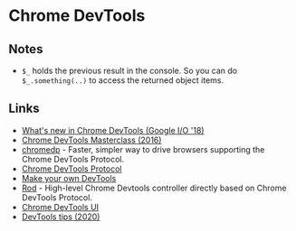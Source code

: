 # Chrome DevTools

## Notes

* `$_` holds the previous result in the console. So you can do `$_.something(..)` to access the returned object items.

## Links

* [What's new in Chrome DevTools \(Google I/O '18\)](https://www.youtube.com/watch?v=mfuE53x4b3k)
* [Chrome DevTools Masterclass \(2016\)](https://www.youtube.com/watch?v=KykP5Z5E4kA)
* [chromedp](https://github.com/chromedp/chromedp) - Faster, simpler way to drive browsers supporting the Chrome DevTools Protocol.
* [Chrome DevTools Protocol](https://github.com/ChromeDevTools/devtools-protocol)
* [Make your own DevTools](https://kentcdodds.com/blog/make-your-own-dev-tools)
* [Rod](https://github.com/ysmood/rod) - High-level Chrome Devtools controller directly based on Chrome DevTools Protocol.
* [Chrome DevTools UI](https://github.com/ChromeDevTools/devtools-frontend)
* [DevTools tips \(2020\)](https://twitter.com/brian_d_vaughn/status/1250659369496145921)

